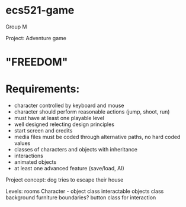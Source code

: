 # ecs521-game
Group M

Project: Adventure game

# "FREEDOM"

# Requirements: 
- character controlled by keyboard and mouse
- character should perform reasonable actions (jump, shoot, run)
- must have at least one playable level
- well designed relecting design principles
- start screen and credits
- media files must be coded through alternative paths, no hard coded values
- classes of characters and objects with inheritance
- interactions
- animated objects
- at least one advanced feature (save/load, AI)

Project concept: dog tries to escape their house

Levels: rooms
Character - object class
interactable objects class
background
furniture boundaries?
button class for interaction
